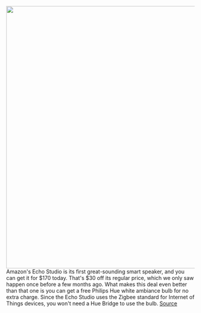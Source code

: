 <img src='https://cdn.vox-cdn.com/thumbor/qaR5tbTk2pLkI3BDshCefwIIgTU=/0x0:2040x1360/1200x800/filters:focal(620x515:946x841)/cdn.vox-cdn.com/uploads/chorus_image/image/66935703/dseifert_191031_3770_0008.0.jpg' width='700px' /><br/>
Amazon's Echo Studio is its first great-sounding smart speaker, and you can get it for $170 today. That's $30 off its regular price, which we only saw happen once before a few months ago. What makes this deal even better than that one is you can get a free Philips Hue white ambiance bulb for no extra charge. Since the Echo Studio uses the Zigbee standard for Internet of Things devices, you won't need a Hue Bridge to use the bulb.
<a href='https://www.theverge.com/good-deals/2020/6/15/21291406/amazon-echo-studio-speaker-atmos-kindle-paperwhite-beats-deal-sale'> Source <a/>